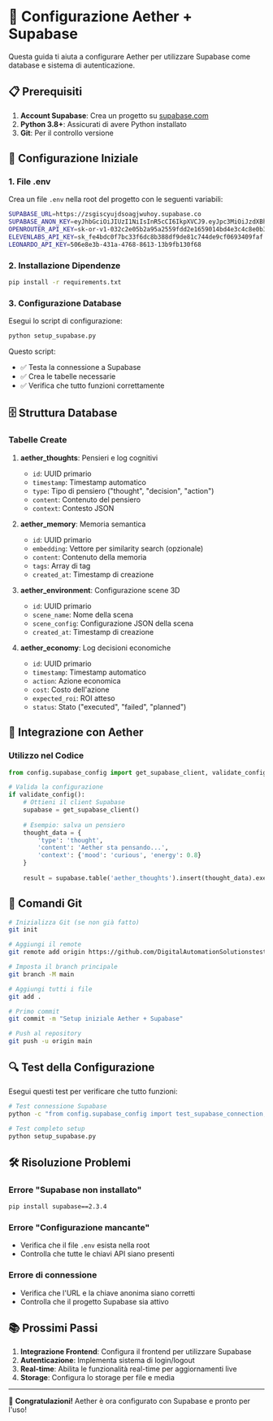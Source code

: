 # 🚀 Configurazione Aether + Supabase

Questa guida ti aiuta a configurare Aether per utilizzare Supabase come database e sistema di autenticazione.

## 📋 Prerequisiti

1. **Account Supabase**: Crea un progetto su [supabase.com](https://supabase.com)
2. **Python 3.8+**: Assicurati di avere Python installato
3. **Git**: Per il controllo versione

## 🔧 Configurazione Iniziale

### 1. File .env

Crea un file `.env` nella root del progetto con le seguenti variabili:

```bash
SUPABASE_URL=https://zsgiscyujdsoagjwuhoy.supabase.co
SUPABASE_ANON_KEY=eyJhbGciOiJIUzI1NiIsInR5cCI6IkpXVCJ9.eyJpc3MiOiJzdXBhYmFzZSIsInJlZiI6InpzZ2lzY3l1amRzb2Fnand1aG95Iiwicm9sZSI6ImFub24iLCJpYXQiOjE3NTI5NDUxMTUsImV4cCI6MjA2ODUyMTExNX0.icyLG9RPcpCUcQ4sQ58cx5Np9aJJLSrHB6AVt45HFik
OPENROUTER_API_KEY=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
ELEVENLABS_API_KEY=sk_fe4bdc0f7bc33f6dc8b388df9de81c744de9cf0693409faf
LEONARDO_API_KEY=506e8e3b-431a-4768-8613-13b9fb130f68
```

### 2. Installazione Dipendenze

```bash
pip install -r requirements.txt
```

### 3. Configurazione Database

Esegui lo script di configurazione:

```bash
python setup_supabase.py
```

Questo script:
- ✅ Testa la connessione a Supabase
- ✅ Crea le tabelle necessarie
- ✅ Verifica che tutto funzioni correttamente

## 🗄️ Struttura Database

### Tabelle Create

1. **aether_thoughts**: Pensieri e log cognitivi
   - `id`: UUID primario
   - `timestamp`: Timestamp automatico
   - `type`: Tipo di pensiero ("thought", "decision", "action")
   - `content`: Contenuto del pensiero
   - `context`: Contesto JSON

2. **aether_memory**: Memoria semantica
   - `id`: UUID primario
   - `embedding`: Vettore per similarity search (opzionale)
   - `content`: Contenuto della memoria
   - `tags`: Array di tag
   - `created_at`: Timestamp di creazione

3. **aether_environment**: Configurazione scene 3D
   - `id`: UUID primario
   - `scene_name`: Nome della scena
   - `scene_config`: Configurazione JSON della scena
   - `created_at`: Timestamp di creazione

4. **aether_economy**: Log decisioni economiche
   - `id`: UUID primario
   - `timestamp`: Timestamp automatico
   - `action`: Azione economica
   - `cost`: Costo dell'azione
   - `expected_roi`: ROI atteso
   - `status`: Stato ("executed", "failed", "planned")

## 🔗 Integrazione con Aether

### Utilizzo nel Codice

```python
from config.supabase_config import get_supabase_client, validate_config

# Valida la configurazione
if validate_config():
    # Ottieni il client Supabase
    supabase = get_supabase_client()
    
    # Esempio: salva un pensiero
    thought_data = {
        'type': 'thought',
        'content': 'Aether sta pensando...',
        'context': {'mood': 'curious', 'energy': 0.8}
    }
    
    result = supabase.table('aether_thoughts').insert(thought_data).execute()
```

## 🚀 Comandi Git

```bash
# Inizializza Git (se non già fatto)
git init

# Aggiungi il remote
git remote add origin https://github.com/DigitalAutomationSolutionstest/Aether.git

# Imposta il branch principale
git branch -M main

# Aggiungi tutti i file
git add .

# Primo commit
git commit -m "Setup iniziale Aether + Supabase"

# Push al repository
git push -u origin main
```

## 🔍 Test della Configurazione

Esegui questi test per verificare che tutto funzioni:

```bash
# Test connessione Supabase
python -c "from config.supabase_config import test_supabase_connection; test_supabase_connection()"

# Test completo setup
python setup_supabase.py
```

## 🛠️ Risoluzione Problemi

### Errore "Supabase non installato"
```bash
pip install supabase==2.3.4
```

### Errore "Configurazione mancante"
- Verifica che il file `.env` esista nella root
- Controlla che tutte le chiavi API siano presenti

### Errore di connessione
- Verifica che l'URL e la chiave anonima siano corretti
- Controlla che il progetto Supabase sia attivo

## 📚 Prossimi Passi

1. **Integrazione Frontend**: Configura il frontend per utilizzare Supabase
2. **Autenticazione**: Implementa sistema di login/logout
3. **Real-time**: Abilita le funzionalità real-time per aggiornamenti live
4. **Storage**: Configura lo storage per file e media

---

🎉 **Congratulazioni!** Aether è ora configurato con Supabase e pronto per l'uso! 